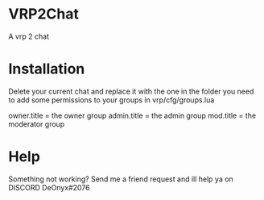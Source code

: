 # VRP2Chat
A vrp 2 chat
# Installation
Delete your current chat and replace it with the one in the folder
you need to add some permissions to your groups in vrp/cfg/groups.lua

owner.title = the owner group
admin.title = the admin group
mod.title = the moderator group

# Help
Something not working? Send me a friend request and ill help ya on DISCORD DeOnyx#2076
